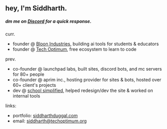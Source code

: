 
## hey, I'm Siddharth.
##### dm me on <a href="https://discord.com/users/910659572199464990"> Discord</a> for a quick response.

curr.
-  founder @ [Bloon Industries](https://github.com/bloon-ai), building ai tools for students & educators
-  founder @ [Tech Optimum](https://github.com/TechOptimum), free ecosystem to learn to code

prev.
- co-founder @ launchpad labs, built sites, discord bots, and mc servers for 80+ people
- co-founder @ aprim inc., hosting provider for sites & bots, hosted over 60+ client's projects
- dev @ [school simplified](https://schoolsimplified.org), helped redesign/dev the site & worked on internal tools

links:
-  portfolio: [siddharthduggal.com](https://siddharthduggal.com) 
-  email: [siddharth@techoptimum.org](mailto:siddharth@techoptimum.org)

